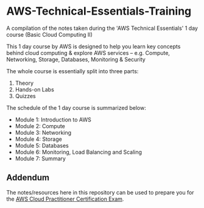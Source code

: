 # AWS-Technical-Essentials-Training
A compilation of the notes taken during the 'AWS Technical Essentials' 1 day course (Basic Cloud Computing II)

This 1 day course by AWS is designed to help you learn key concepts behind cloud computing & explore AWS services – e.g. Compute, Networking, Storage, Databases, Monitoring & Security

The whole course is essentially split into three parts:

1. Theory
2. Hands-on Labs
3. Quizzes

The schedule of the 1 day course is summarized below:

- Module 1: Introduction to AWS
- Module 2: Compute
- Module 3: Networking
- Module 4: Storage
- Module 5: Databases
- Module 6: Monitoring, Load Balancing and Scaling
- Module 7: Summary


## Addendum

The notes/resources here in this repository can be used to prepare you for the [AWS Cloud Practitioner Certification Exam](https://aws.amazon.com/certification/certified-cloud-practitioner/).


